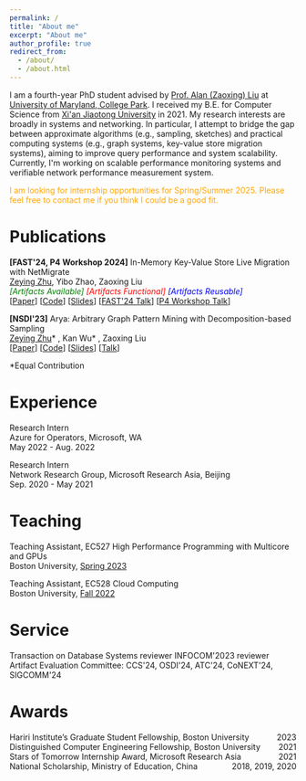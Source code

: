 ```yaml
---
permalink: /
title: "About me"
excerpt: "About me"
author_profile: true
redirect_from: 
  - /about/
  - /about.html
---
```


I am a fourth-year PhD student advised by [Prof. Alan (Zaoxing) Liu](https://zaoxing.github.io/) at [University of Maryland, College Park](https://umd.edu/). I received my B.E. for Computer Science from [Xi'an Jiaotong University](http://en.xjtu.edu.cn/) in 2021. My research interests are broadly in systems and networking. In particular, I attempt to bridge the gap between approximate algorithms (e.g., sampling, sketches) and practical computing systems (e.g., graph systems, key-value store migration systems), aiming to improve query performance and system scalability. Currently, I'm working on scalable performance monitoring systems and verifiable network performance measurement system. 

<font color="orange">I am looking for internship opportunities for Spring/Summer 2025. Please feel free to contact me if you think I could be a good fit.</font> 

Publications
======
**[FAST'24, P4 Workshop 2024]** In-Memory Key-Value Store Live Migration with NetMigrate  
<u>Zeying Zhu</u>, Yibo Zhao, Zaoxing Liu  
<em><font color="green">[Artifacts Available]</font> <font color="red">[Artifacts Functional]</font> <font color="blue">[Artifacts Reusable]</font></em>  
[[Paper](https://www.usenix.org/system/files/fast24-zhu.pdf)] [[Code](https://github.com/Froot-NetSys/NetMigrate)] [[Slides](https://zzylol.github.io/files/NetMigrate_slides_zhu.pptx)] [[FAST'24 Talk](https://youtu.be/l1fZykAGdM0)] [[P4 Workshop Talk](https://www.youtube.com/watch?v=fNCHO472CTI)]


**[NSDI'23]** Arya: Arbitrary Graph Pattern Mining with Decomposition-based Sampling  
<u>Zeying Zhu</u>* , Kan Wu* , Zaoxing Liu    
[[Paper](https://zzylol.github.io/files/nsdi23-zhu.pdf)] [[Code](https://github.com/Froot-NetSys/Arya)] [[Slides](https://www.usenix.org/system/files/nsdi23_slides_zhu.pdf)] [[Talk](https://www.youtube.com/watch?v=NlXLuhnJZ9w)]  



*Equal Contribution

Experience
======
Research Intern  
Azure for Operators, Microsoft, WA  
May 2022 - Aug. 2022

Research Intern  
Network Research Group, Microsoft Research Asia, Beijing  
Sep. 2020 - May 2021


Teaching
======
Teaching Assistant, EC527 High Performance Programming with Multicore and GPUs  
Boston University, [Spring 2023](https://people.bu.edu/herbordt/teaching.htm)  

Teaching Assistant, EC528 Cloud Computing  
Boston University, [Fall 2022](https://zaoxing.github.io/teaching/2022-fall-cloud)

Service
======
Transaction on Database Systems reviewer
INFOCOM'2023 reviewer  
Artifact Evaluation Committee: CCS'24, OSDI'24, ATC'24, CoNEXT'24, SIGCOMM'24  

Awards
======
<div style="text-align:left;">Hariri Institute’s Graduate Student Fellowship, Boston University<div style="float:right;">2023</div></div>
<div style="text-align:left;">Distinguished Computer Engineering Fellowship, Boston University<div style="float:right;">2021</div></div>
<div style="text-align:left;">Stars of Tomorrow Internship Award, Microsoft Research Asia<div style="float:right;">2021</div></div>
<div style="text-align:left;">National Scholarship, Ministry of Education, China<div style="float:right;">2018, 2019, 2020</div></div>
